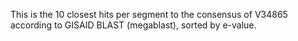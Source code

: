 This is the 10 closest hits per segment to the consensus of V34865 according to GISAID BLAST (megablast), sorted by e-value.
